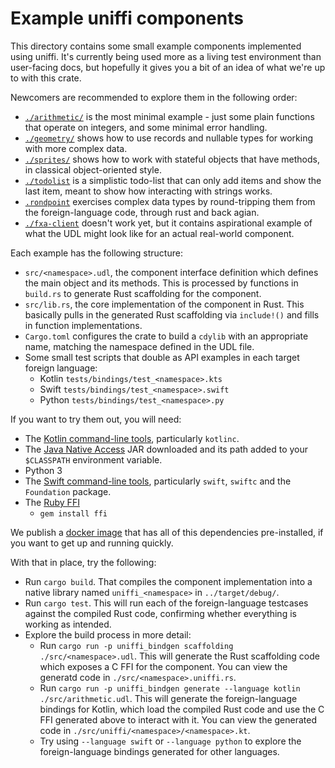 # Example uniffi components

This directory contains some small example components implemented using uniffi. It's currently being used
more as a living test environment than user-facing docs, but hopefully it gives you a bit of an idea of
what we're up to with this crate.

Newcomers are recommended to explore them in the following order:

* [`./arithmetic/`](./arithmetic/) is the most minimal example - just some plain functions that operate
  on integers, and some minimal error handling.
* [`./geometry/`](./geometry/) shows how to use records and nullable types for working with more complex
  data.
* [`./sprites/`](./sprites/) shows how to work with stateful objects that have methods, in classical
  object-oriented style.
* [`./todolist`](./todolist/) is a simplistic todo-list that can only add items and show the last item,
  meant to show how interacting with strings works.
* [`.rondpoint`](./rondpoint/) exercises complex data types by round-tripping them from the foreign-language
  code, through rust and back agian.
* [`./fxa-client`](./fxa-client/) doesn't work yet, but it contains aspirational example of what the UDL
  might look like for an actual real-world component.

Each example has the following structure:

* `src/<namespace>.udl`, the component interface definition which defines the main object and its methods.
  This is processed by functions in `build.rs` to generate Rust scaffolding for the component.
* `src/lib.rs`, the core implementation of the component in Rust. This basically
  pulls in the generated Rust scaffolding via `include!()` and fills in function implementations.
* `Cargo.toml` configures the crate to build a `cdylib` with an appropriate name, matching the
  namespace defined in the UDL file.
* Some small test scripts that double as API examples in each target foreign language:
  * Kotlin `tests/bindings/test_<namespace>.kts`
  * Swift `tests/bindings/test_<namespace>.swift`
  * Python `tests/bindings/test_<namespace>.py`

If you want to try them out, you will need:

* The [Kotlin command-line tools](https://kotlinlang.org/docs/tutorials/command-line.html), particularly `kotlinc`.
* The [Java Native Access](https://github.com/java-native-access/jna#download) JAR downloaded and its path
  added to your `$CLASSPATH` environment variable.
* Python 3
* The [Swift command-line tools](https://swift.org/download/), particularly `swift`, `swiftc` and
  the `Foundation` package.
* The [Ruby FFI](https://github.com/ffi/ffi#installation)
  * `gem install ffi`

We publish a [docker image](https://hub.docker.com/r/rfkelly/uniffi-ci) that has all of this dependencies
pre-installed, if you want to get up and running quickly.

With that in place, try the following:

* Run `cargo build`. That compiles the component implementation into a native library named `uniffi_<namespace>`
  in `../target/debug/`.
* Run `cargo test`.  This will run each of the foreign-language testcases against the compiled Rust code,
  confirming whether everything is working as intended.
* Explore the build process in more detail:
  * Run `cargo run -p uniffi_bindgen scaffolding ./src/<namespace>.udl`.
    This will generate the Rust scaffolding code which exposes a C FFI for the component.
    You can view the generatd code in `./src/<namespace>.uniffi.rs`.
  * Run `cargo run -p uniffi_bindgen generate --language kotlin ./src/arithmetic.udl`.
    This will generate the foreign-language bindings for Kotlin, which load the compiled Rust code
    and use the C FFI generated above to interact with it.
    You can view the generated code in `./src/uniffi/<namespace>/<namespace>.kt`.
  * Try using `--language swift` or `--language python` to explore the foreign-language bindings
    generated for other languages.

